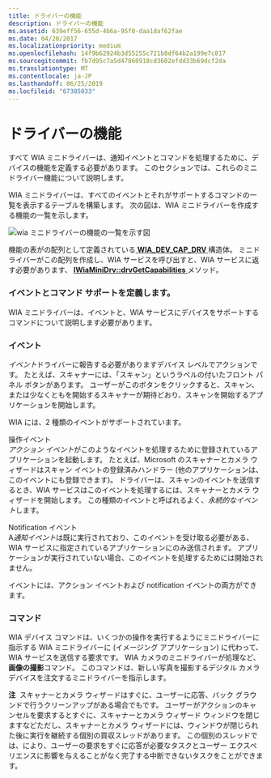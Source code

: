 ```yaml
---
title: ドライバーの機能
description: ドライバーの機能
ms.assetid: 639eff56-655d-4b6a-95f0-daa1daf62fae
ms.date: 04/20/2017
ms.localizationpriority: medium
ms.openlocfilehash: 14f9b62924b3d55255c721b8df64b2a199e7c817
ms.sourcegitcommit: fb7d95c7a5d47860918cd3602efdd33b69dcf2da
ms.translationtype: MT
ms.contentlocale: ja-JP
ms.lasthandoff: 06/25/2019
ms.locfileid: "67385033"
---
```

# <a name="driver-capabilities"></a>ドライバーの機能





すべて WIA ミニドライバーは、通知イベントとコマンドを処理するために、デバイスの機能を定義する必要があります。 このセクションでは、これらのミニドライバー機能について説明します。

WIA ミニドライバーは、すべてのイベントとそれがサポートするコマンドの一覧を表示するテーブルを構築します。 次の図は、WIA ミニドライバーを作成する機能の一覧を示します。

![wia ミニドライバーの機能の一覧を示す図](images/wia-capabilitiestable.png)

機能の表がの配列として定義されている[ **WIA\_DEV\_CAP\_DRV** ](https://docs.microsoft.com/windows-hardware/drivers/ddi/content/wiamindr_lh/ns-wiamindr_lh-_wia_dev_cap_drv)構造体。 ミニドライバーがこの配列を作成し、WIA サービスを呼び出すと、WIA サービスに返す必要があります、 [ **IWiaMiniDrv::drvGetCapabilities** ](https://docs.microsoft.com/windows-hardware/drivers/ddi/content/wiamindr_lh/nf-wiamindr_lh-iwiaminidrv-drvgetcapabilities)メソッド。

### <a name="defining-supported-events-and-commands"></a>イベントとコマンド サポートを定義します。

WIA ミニドライバーは、イベントと、WIA サービスにデバイスをサポートするコマンドについて説明します必要があります。

### <a name="events"></a>イベント

*イベント*ドライバーに報告する必要がありますデバイス レベルでアクションです。 たとえば、スキャナーには、「スキャン」というラベルの付いたフロント パネル ボタンがあります。 ユーザーがこのボタンをクリックすると、スキャン、または少なくともを開始するスキャナーが期待どおり、スキャンを開始するアプリケーションを開始します。

WIA には、2 種類のイベントがサポートされています。

<a href="" id="action-event"></a>操作イベント  
*アクション イベント*がこのようなイベントを処理するために登録されているアプリケーションを起動します。 たとえば、Microsoft のスキャナーとカメラ ウィザードはスキャン イベントの登録済みハンドラー (他のアプリケーションは、このイベントにも登録できます)。 ドライバーは、スキャンのイベントを送信するとき、WIA サービスはこのイベントを処理するには、スキャナーとカメラ ウィザードを開始します。 この種類のイベントと呼ばれるよく、*永続的なイベント*します。

<a href="" id="notification-event"></a>Notification イベント  
A*通知イベント*は既に実行されており、このイベントを受け取る必要がある、WIA サービスに指定されているアプリケーションにのみ送信されます。 アプリケーションが実行されていない場合、このイベントを処理するためには開始されません。

イベントには、アクション イベントおよび notification イベントの両方ができます。

### <a name="commands"></a>コマンド

WIA デバイス コマンドは、いくつかの操作を実行するようにミニドライバーに指示する WIA ミニドライバーに (イメージング アプリケーション) に代わって、WIA サービスを送信する要求です。 WIA カメラのミニドライバーが処理など、**画像の撮影**コマンド。 このコマンドは、新しい写真を撮影するデジタル カメラ デバイスを注文するミニドライバーを指示します。

**注**  スキャナーとカメラ ウィザードはすぐに、ユーザーに応答、バック グラウンドで行うクリーンアップがある場合でもです。 ユーザーがアクションのキャンセルを要求するとすぐに、スキャナーとカメラ ウィザード ウィンドウを閉じますなどただし、スキャナーとカメラ ウィザードには、ウィンドウが閉じられた後に実行を継続する個別の買収スレッドがあります。 この個別のスレッドでは、により、ユーザーの要求をすぐに応答が必要なタスクとユーザー エクスペリエンスに影響を与えることがなく完了する中断できないタスクをことができます。

 

 

 




